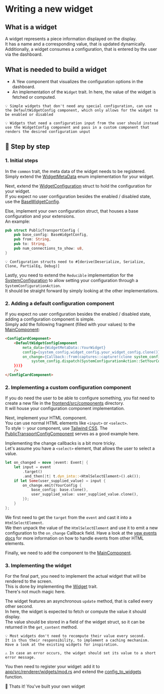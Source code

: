 # Writing a new widget

## What is a widget

A widget represents a piece information displayed on the display.  
It has a name and a corresponding value, that is updated dynamically.  
Additionally, a widget consumes a configuration, that is entered by the user via the dashboard.  

## What is needed to build a widget

- A Yew component that visualizes the configuration options in the dashboard.
- An implementation of the `Widget` trait. In here, the value of the widget is fetched or computed.

```text
💡 Simple widgets that don't need any special configuration, can use the DefaultWidgetConfig component, which only allows for the widget to be enabled or disabled
```

```text
💡 Widgets that need a configuration input from the user should instead use the WidgetConfig component and pass in a custom component that renders the desired configuration unput
```

## 🚦 Step by step

### 1. Initial steps

In the `common` trait, the meta data of the widget needs to be registered.  
Simply extend the [WidgetMetaData](../common/src/widget_meta_data.rs) enum implementation for your widget.

Next, extend the [WidgetConfiguration](../common/src/models.rs) struct to hold the configuration for your widget.  
If you expect no user configuration besides the enabled / disabled state, use the [BaseWidgetConfig](../common/src/models.rs).

Else, implement your own configuration struct, that houses a base configuration and your extensions.  
An example:

```rust
pub struct PublicTransportConfig {
    pub base_config: BaseWidgetConfig,
    pub from: String,
    pub to: String,
    pub num_connections_to_show: u8,
}
```

```text
💡 Configuration structs need to #[derive(Deserialize, Serialize, Clone, PartialEq, Debug)]
```

Lastly, you need to extend the `Reducible` implementation for the [SystemConfiguration](../common/src/models.rs) to allow setting your configuration through a `SystemConfigurationAction`.  
It should be straight forward by simply looking at the other implementations.

### 2. Adding a default configuration component

If you expect no user configuration besides the enabled / disabled state, adding a configuration component is simple.  
Simply add the following fragment (filled with your values) to the [MainComponent](../frontend/src/main.rs):  

```html
<ConfigCardComponent>
    <DefaultWidgetConfigComponent
        meta_data={WidgetMetaData::YourWidget}
        config={system_config.widget_config.your_widget_config.clone()}
        on_change={Callback::from(captures::capture!(clone system_config, |config| {
            system_config.dispatch(SystemConfigurationAction::SetYourConfig(config));
    }))}
    />
</ConfigCardComponent>
```

### 2. Implementing a custom configuration component

If you do need the user to be able to configure something, you fist need to create a new file in the [frontend/src/components](../frontend/src/components/) directory.  
It will house your configuration component implementation.

Next, implement your HTML component.  
You can use normal HTML elements like `<input>` or `<select>`.  
To style ✨ your component, use [Tailwind CSS](https://tailwindcss.com).
The [PublicTransportConfigComponent](../frontend/src/components/public_transport_config.rs) serves as a good example here.

Implementing the change callbacks is a bit more tricky.  
Let's assume you have a `<select>` element, that allows the user to select a value.

```rust
let on_changed = move |event: Event| {
    let input = event
        .target()
        .and_then(|t| t.dyn_into::<HtmlSelectElement>().ok());
    if let Some(user_supplied_value) = input {
        on_change.emit(YourConfig {
            base_config: base.clone(),
            user_supplied_value: user_supplied_value.clone(),
        });
    }
};
```

We first need to get the `target` from the `event` and cast it into a `HtmlSelectElement`.  
We then unpack the value of the `HtmlSelectElement` and use it to emit a new configuration to the `on_change` Callback field.
Have a look at the [yew events docs](https://yew.rs/docs/concepts/html/events) for more information on how to handle events from other HTML elements.

Finally, we need to add the component to the [MainComponent](../frontend/src/main.rs).

### 3. Implementing the widget

For the final part, you need to implement the actual widget that will be rendered to the screen.  
This is done by implementing the [Widget](../app/src/renderer/widgets/base.rs) trait.  
There's not much magic here.  

The widget features an asynchronous `update` method, that is called every other second.  
In here, the widget is expected to fetch or compute the value it should display.  
The value  should be stored in a field of the widget struct, so it can be returned in the `get_content` method.

```text
💡 Most widgets don't need to recompute their value every second.  
It is thus their responsibility, to implement a caching mechanism.  
Have a look at the existing widgets for inspiration.
```

```text
⚠️ In case an error occurs, the widget should set its value to a short error message.
```

You then need to register your widget: add it to [app/src/renderer/widgets/mod.rs](../app/src/renderer/widgets/mod.rs) and extend the [config_to_widgets](../app/src/renderer/config_to_widgets.rs) function.

🥳 Thats it! You've built your own widget
